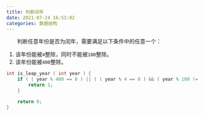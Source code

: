 ```yaml
---
title: 判断闰年
date: 2021-07-24 16:53:02
categories: 数据结构
---
```

&emsp;&emsp;判断任意年份是否为闰年，需要满足以下条件中的任意一个：<!--more-->

1. 该年份能被`4`整除，同时不能被`100`整除。
2. 该年份能被`400`整除。

``` cpp
int is_leap_year ( int year ) {
    if ( ( year % 400 == 0 ) || ( ( year % 4 == 0 ) && ( year % 100 != 0 ) ) ) {
        return 1;
    }

    return 0;
}
```